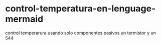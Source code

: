 # control-temperatura-en-lenguage-mermaid
control temperarura usando solo componentes pasivos un termistor y un 544
